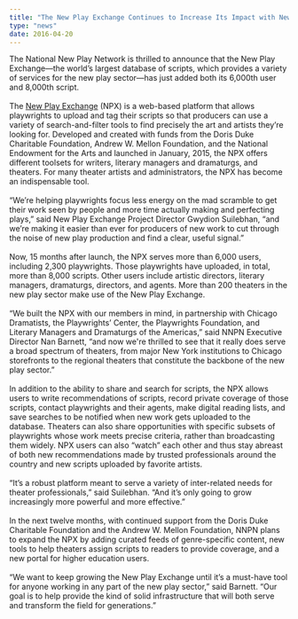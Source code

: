 ```yaml
---
title: "The New Play Exchange Continues to Increase Its Impact with New Features and Explosive Adoption Rates"
type: "news"
date: 2016-04-20
---
```


<span class="lead-in">The National New Play Network is thrilled to announce that the New Play Exchange—the world’s largest database of scripts, which provides a variety of services for the new play sector—has just added both its 6,000th user and 8,000th script.</span>\
 \
The <a href="https://newplayexchange.org/" rel="nofollow">New Play Exchange</a> (NPX) is a web-based platform that allows playwrights to upload and tag their scripts so that producers can use a variety of search-and-filter tools to find precisely the art and artists they’re looking for. Developed and created with funds from the Doris Duke Charitable Foundation, Andrew W. Mellon Foundation, and the National Endowment for the Arts and launched in January, 2015, the NPX offers different toolsets for writers, literary managers and dramaturgs, and theaters. For many theater artists and administrators, the NPX has become an indispensable tool.\
 \
“We’re helping playwrights focus less energy on the mad scramble to get their work seen by people and more time actually making and perfecting plays,” said New Play Exchange Project Director Gwydion Suilebhan, “and we’re making it easier than ever for producers of new work to cut through the noise of new play production and find a clear, useful signal.”\
 \
Now, 15 months after launch, the NPX serves more than 6,000 users, including 2,300 playwrights. Those playwrights have uploaded, in total, more than 8,000 scripts. Other users include artistic directors, literary managers, dramaturgs, directors, and agents. More than 200 theaters in the new play sector make use of the New Play Exchange.\
 \
“We built the NPX with our members in mind, in partnership with Chicago Dramatists, the Playwrights’ Center, the Playwrights Foundation, and Literary Managers and Dramaturgs of the Americas,” said NNPN Executive Director Nan Barnett, “and now we're thrilled to see that it really does serve a broad spectrum of theaters, from major New York institutions to Chicago storefronts to the regional theaters that constitute the backbone of the new play sector.”\
 \
In addition to the ability to share and search for scripts, the NPX allows users to write recommendations of scripts, record private coverage of those scripts, contact playwrights and their agents, make digital reading lists, and save searches to be notified when new work gets uploaded to the database. Theaters can also share opportunities with specific subsets of playwrights whose work meets precise criteria, rather than broadcasting them widely. NPX users can also “watch” each other and thus stay abreast of both new recommendations made by trusted professionals around the country and new scripts uploaded by favorite artists.\
 \
“It’s a robust platform meant to serve a variety of inter-related needs for theater professionals,” said Suilebhan. “And it’s only going to grow increasingly more powerful and more effective.”\
 \
In the next twelve months, with continued support from the Doris Duke Charitable Foundation and the Andrew W. Mellon Foundation, NNPN plans to expand the NPX by adding curated feeds of genre-specific content, new tools to help theaters assign scripts to readers to provide coverage, and a new portal for higher education users.\
 \
“We want to keep growing the New Play Exchange until it’s a must-have tool for anyone working in any part of the new play sector,” said Barnett. “Our goal is to help provide the kind of solid infrastructure that will both serve and transform the field for generations.”

